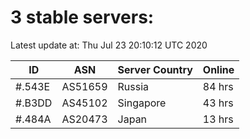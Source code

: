 # 3 stable servers:

Latest update at: Thu Jul 23 20:10:12 UTC 2020

| ID | ASN | Server Country | Online |
| -- | --- | -------------- | ------ |
| #.543E | AS51659 | Russia | 84 hrs |
| #.B3DD | AS45102 | Singapore | 43 hrs |
| #.484A | AS20473 | Japan | 13 hrs |

